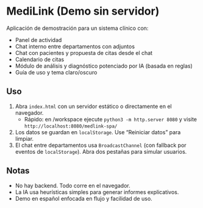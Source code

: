 # MediLink (Demo sin servidor)

Aplicación de demostración para un sistema clínico con:

- Panel de actividad
- Chat interno entre departamentos con adjuntos
- Chat con pacientes y propuesta de citas desde el chat
- Calendario de citas
- Módulo de análisis y diagnóstico potenciado por IA (basada en reglas)
- Guía de uso y tema claro/oscuro

## Uso

1. Abra `index.html` con un servidor estático o directamente en el navegador.
   - Rápido: en /workspace ejecute `python3 -m http.server 8080` y visite `http://localhost:8080/medlink-spa/`
2. Los datos se guardan en `localStorage`. Use “Reiniciar datos” para limpiar.
3. El chat entre departamentos usa `BroadcastChannel` (con fallback por eventos de `localStorage`). Abra dos pestañas para simular usuarios.

## Notas

- No hay backend. Todo corre en el navegador.
- La IA usa heurísticas simples para generar informes explicativos.
- Demo en español enfocada en flujo y facilidad de uso.
